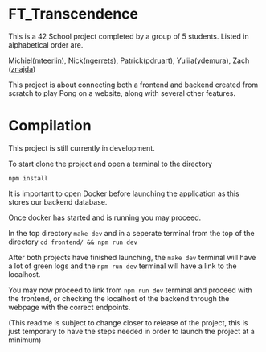 
# FT_Transcendence
This is a 42 School project completed by a group of 5 students. Listed in alphabetical order are.

Michiel([mteerlin](https://www.github.com/ArgentumLunae)), Nick([ngerrets](https://www.github.com/nickgerrets)), Patrick([pdruart](https://www.github.com/MrCrackerplays)), Yuliia([ydemura](https://www.github.com/ydemura)), Zach ([znajda](https://www.github.com/ZachRN))

This project is about connecting both a frontend and backend created from scratch to play Pong on a website, along with several other features.

# Compilation

This project is still currently in development.

To start clone the project and open a terminal to the directory

```
npm install
```

It is important to open Docker before launching the application as this stores our backend database.

Once docker has started and is running you may proceed.

In the top directory
```make dev``` and in a seperate terminal from the top of the directory ```cd frontend/ && npm run dev```

After both projects have finished launching,  the `make dev` terminal will have a lot of green logs and the `npm run dev` terminal will have a link to the localhost.

You may now proceed to link from `npm run dev` terminal and proceed with the frontend, or checking the localhost of the backend through the webpage with the correct endpoints.

(This readme is subject to change closer to release of the project, this is just temporary to have the steps needed in order to launch the project at a minimum)

